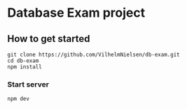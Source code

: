 # Database Exam project

## How to get started

```
git clone https://github.com/VilhelmNielsen/db-exam.git
cd db-exam
npm install
```

### Start server

```
npm dev
```
